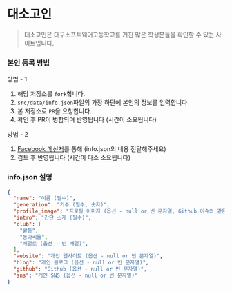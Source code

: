 # 대소고인

> 대소고인은 대구소프트웨어고등학교를 거친 많은 학생분들을 확인할 수 있는 사이트입니다.

### 본인 등록 방법

방법 - 1
1. 해당 저장소를 `fork`합니다.
2. `src/data/info.json`파일의 가장 하단에 본인의 정보를 입력합니다
3. 본 저장소로 `PR`을 요청합니다.
4. 확인 후 PR이 병합되며 반영됩니다 (시간이 소요됩니다)

방법 - 2
1. [Facebook 메신저](http://facebook.com/ChoiJinwoo03/)를 통해 (info.json의 내용 전달해주세요)
2. 검토 후 반영됩니다 (시간이 다소 소요됩니다)

### info.json 설명
```json
{
  "name": "이름 (필수)",
  "generation": "기수 (필수, 숫자)",
  "profile_image": "프로필 이미지 (옵션 - null or 빈 문자열, Github 이슈와 같은 방법을 통해 호스팅된 이미지의 URL이 등록되어야 합니다)",
  "intro": "간단 소개 (필수)",
  "club": [
    "활동",
    "동아리를",
    "배열로 (옵션 - 빈 배열)",
  ],
  "website": "개인 웹사이트 (옵션 - null or 빈 문자열)",
  "blog": "개인 블로그 (옵션 - null or 빈 문자열)",
  "github": "Github (옵션 - null or 빈 문자열)",
  "sns": "개인 SNS (옵션 - null or 빈 문자열)"
}
```